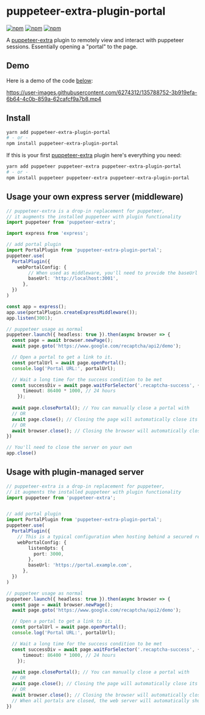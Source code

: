 # puppeteer-extra-plugin-portal

 [![npm](https://img.shields.io/npm/v/puppeteer-extra-plugin-portal.svg)](https://www.npmjs.com/package/puppeteer-extra-plugin-portal) [![npm](https://img.shields.io/npm/dt/puppeteer-extra-plugin-portal.svg)](https://www.npmjs.com/package/puppeteer-extra-plugin-portal) [![npm](https://img.shields.io/npm/l/puppeteer-extra-plugin-portal.svg)](https://www.npmjs.com/package/puppeteer-extra)

A [puppeteer-extra](https://github.com/berstend/puppeteer-extra) plugin to remotely view and interact with puppeteer sessions. Essentially opening a "portal" to the page.

## Demo

Here is a demo of the code [below](#usage):

https://user-images.githubusercontent.com/6274312/135788752-3b919efa-6b64-4c0b-859a-62cafcf9a7b8.mp4

## Install

```bash
yarn add puppeteer-extra-plugin-portal
# - or -
npm install puppeteer-extra-plugin-portal
```

If this is your first [puppeteer-extra](https://github.com/berstend/puppeteer-extra) plugin here's everything you need:

```bash
yarn add puppeteer puppeteer-extra puppeteer-extra-plugin-portal
# - or -
npm install puppeteer puppeteer-extra puppeteer-extra-plugin-portal
```

## Usage your own express server (middleware)

```typescript
// puppeteer-extra is a drop-in replacement for puppeteer,
// it augments the installed puppeteer with plugin functionality
import puppeteer from 'puppeteer-extra';

import express from 'express';

// add portal plugin
import PortalPlugin from 'puppeteer-extra-plugin-portal';
puppeteer.use(
  PortalPlugin({
    webPortalConfig: {
        // When used as middleware, you'll need to provide the baseUrl if it's anything but `http://localhost:3000`
        baseUrl: 'http://localhost:3001',
      },
  })
)

const app = express();
app.use(portalPlugin.createExpressMiddleware());
app.listen(3001);

// puppeteer usage as normal
puppeteer.launch({ headless: true }).then(async browser => {
  const page = await browser.newPage();
  await page.goto('https://www.google.com/recaptcha/api2/demo');

  // Open a portal to get a link to it. 
  const portalUrl = await page.openPortal();
  console.log('Portal URL:', portalUrl);

  // Wait a long time for the success condition to be met
  const successDiv = await page.waitForSelector('.recaptcha-success', {
      timeout: 86400 * 1000, // 24 hours
    });
  
  await page.closePortal(); // You can manually close a portal with
  // OR
  await page.close(); // Closing the page will automatically close its portal.
  // OR
  await browser.close(); // Closing the browser will automatically close the portals opened on it.
})

// You'll need to close the server on your own
app.close()
```

## Usage with plugin-managed server

```typescript
// puppeteer-extra is a drop-in replacement for puppeteer,
// it augments the installed puppeteer with plugin functionality
import puppeteer from 'puppeteer-extra';


// add portal plugin
import PortalPlugin from 'puppeteer-extra-plugin-portal';
puppeteer.use(
  PortalPlugin({
    // This is a typical configuration when hosting behind a secured reverse proxy
    webPortalConfig: {
        listenOpts: {
          port: 3000,
        },
        baseUrl: 'https://portal.example.com',
      },
  })
)

// puppeteer usage as normal
puppeteer.launch({ headless: true }).then(async browser => {
  const page = await browser.newPage();
  await page.goto('https://www.google.com/recaptcha/api2/demo');

  // Open a portal to get a link to it. 
  const portalUrl = await page.openPortal();
  console.log('Portal URL:', portalUrl);

  // Wait a long time for the success condition to be met
  const successDiv = await page.waitForSelector('.recaptcha-success', {
      timeout: 86400 * 1000, // 24 hours
    });
  
  await page.closePortal(); // You can manually close a portal with
  // OR
  await page.close(); // Closing the page will automatically close its portal.
  // OR
  await browser.close(); // Closing the browser will automatically close the portals opened on it.
  // When all portals are closed, the web server will automatically shut down
})
```
